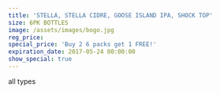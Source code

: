 ```yaml
---
title: 'STELLA, STELLA CIDRE, GOOSE ISLAND IPA, SHOCK TOP'
size: 6PK BOTTLES
image: /assets/images/bogo.jpg
reg_price:
special_price: 'Buy 2 6 packs get 1 FREE!'
expiration_date: 2017-05-24 00:00:00
show_special: true
---
```



all types